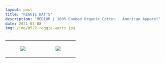```yaml
---
layout: post
title: "REGGIE WATTS"
description: "MEDIUM | 100% Combed Organic Cotton | American Apparel"
date: 2021-03-08
img: /img/0522-reggie-watts.jpg
---
```




<table style="width:100%;"><tr><td style="vertical-align:top;">
      <figure class="tmblr-full" data-orig-height="2048" data-orig-width="1365" data-orig-src="https://concertshirts.netlify.app/shirts/0522/0522-01.jpg"><img src="https://64.media.tumblr.com/332360134b82b933a7afa772133f9ce0/335d2c79e5246a74-ce/s540x810/7e9e585365df6b3ffca27c6f928e57f2272b0159.jpg" data-orig-height="2048" data-orig-width="1365" data-orig-src="https://concertshirts.netlify.app/shirts/0522/0522-01.jpg"/></figure></td>
    <td style="vertical-align:top;">
      <figure class="tmblr-full" data-orig-height="2048" data-orig-width="1365" data-orig-src="https://concertshirts.netlify.app/shirts/0522/0522-02.jpg"><img src="https://64.media.tumblr.com/69bd0110200b913bd42239813621b54c/335d2c79e5246a74-47/s540x810/e01536deddb6e3c5216a8ab330dfedc1d01ebe52.jpg" data-orig-height="2048" data-orig-width="1365" data-orig-src="https://concertshirts.netlify.app/shirts/0522/0522-02.jpg"/></figure></td>
  </tr></table>
